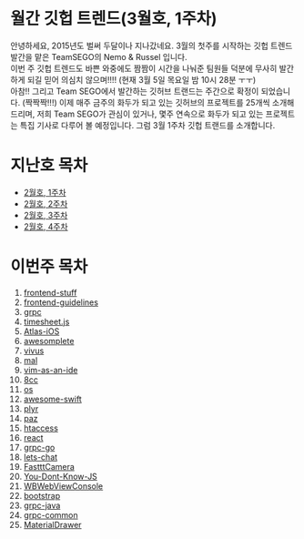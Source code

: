# 월간 깃헙 트렌드(3월호, 1주차)

안녕하세요, 2015년도 벌써 두달이나 지나갔네요. 3월의 첫주를 시작하는 깃헙 트렌드 발간을 맡은 TeamSEGO의 Nemo & Russel 입니다.  
이번 주 깃헙 트렌드도 바쁜 와중에도 짬짬이 시간을 나눠준 팀원들 덕분에 무사히 발간하게 되길 믿어 의심치 않으며!!!! 
(현재 3월 5일 목요일 밤 10시 28분 ㅜㅜ)  
아참!! 그리고 Team SEGO에서 발간하는 깃허브 트랜드는 주간으로 확정이 되었습니다. (짝짝짝!!!)
이제 매주 금주의 화두가 되고 있는 깃허브의 프로젝트를 25개씩 소개해 드리며, 
저희 Team SEGO가 관심이 있거나, 몇주 연속으로 화두가 되고 있는 프로젝트는 특집 기사로 다루어 볼 예정입니다.
그럼 3월 1주차 깃헙 트랜드를 소개합니다.

# 지난호 목차

* [2월호, 1주차](http://teamsego.github.io/github-trend-kr/#/201502-1)
* [2월호, 2주차](http://teamsego.github.io/github-trend-kr/#/201502-2)
* [2월호, 3주차](http://teamsego.github.io/github-trend-kr/#/201502-3)
* [2월호, 4주차](http://teamsego.github.io/github-trend-kr/#/201502-4)


# 이번주 목차

1. [frontend-stuff](https://github.com/TeamSEGO/github-trend-kr/blob/master/005_201503-weekly/005-01_frontend-stuff.md)
2. [frontend-guidelines](https://github.com/TeamSEGO/github-trend-kr/blob/master/005_201503-weekly/005-02_frontend_guidelines.md)
3. [grpc](https://github.com/TeamSEGO/github-trend-kr/blob/master/005_201503-weekly/005-03-grpc.md)
4. [timesheet.js](https://github.com/TeamSEGO/github-trend-kr/blob/master/005_201503-weekly/005-04_Timesheet_js.md)
5. [Atlas-iOS](https://github.com/TeamSEGO/github-trend-kr/blob/master/005_201503-weekly/005-05_Atlas-iOS.md)
6. [awesomplete](https://github.com/TeamSEGO/github-trend-kr/blob/master/005_201503-weekly/005-06_awesomplete.md)
7. [vivus](https://github.com/TeamSEGO/github-trend-kr/blob/master/005_201503-weekly/)
8. [mal](https://github.com/TeamSEGO/github-trend-kr/blob/master/005_201503-weekly/005-08._kanaka-mal.md)
9. [vim-as-an-ide](https://github.com/TeamSEGO/github-trend-kr/blob/master/005_201503-weekly/005-09-VimAsAnIDE.md)
10. [8cc](https://github.com/TeamSEGO/github-trend-kr/blob/master/005_201503-weekly/005-10_8cc.md)
11. [os](https://github.com/TeamSEGO/github-trend-kr/blob/master/005_201503-weekly/)
12. [awesome-swift](https://github.com/TeamSEGO/github-trend-kr/blob/master/005_201503-weekly/)
13. [plyr](https://github.com/TeamSEGO/github-trend-kr/blob/master/005_201503-weekly/005-13_plyr.md)
14. [paz](https://github.com/TeamSEGO/github-trend-kr/blob/master/005_201503-weekly/)
15. [htaccess](https://github.com/TeamSEGO/github-trend-kr/blob/master/005_201503-weekly/005-15_htaccess.md)
16. [react](https://github.com/TeamSEGO/github-trend-kr/blob/master/005_201503-weekly/005-16_react.md)
17. [grpc-go](https://github.com/TeamSEGO/github-trend-kr/blob/master/005_201503-weekly/005-17-grpc.md)
18. [lets-chat](https://github.com/TeamSEGO/github-trend-kr/blob/master/005_201503-weekly/005-18_lets-chat.md)
19. [FastttCamera](https://github.com/TeamSEGO/github-trend-kr/blob/master/005_201503-weekly/005-19_FastttCamera.md)
20. [You-Dont-Know-JS](https://github.com/TeamSEGO/github-trend-kr/blob/master/005_201503-weekly/005-20_You-Dont-Know-JS.md)
21. [WBWebViewConsole](https://github.com/TeamSEGO/github-trend-kr/blob/master/005_201503-weekly/005-21_WBWebViewConsole.md)
22. [bootstrap](https://github.com/TeamSEGO/github-trend-kr/blob/master/005_201503-weekly/)
23. [grpc-java](https://github.com/TeamSEGO/github-trend-kr/blob/master/005_201503-weekly/005-23-grpc-java.md)
24. [grpc-common](https://github.com/TeamSEGO/github-trend-kr/blob/master/005_201503-weekly/005-24-grpc-common.md)
25. [MaterialDrawer](https://github.com/TeamSEGO/github-trend-kr/blob/master/005_201503-weekly/005-25_MaterialDrawer.md)
